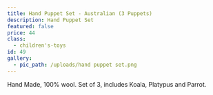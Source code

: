 ```yaml
---
title: Hand Puppet Set - Australian (3 Puppets)
description: Hand Puppet Set
featured: false
price: 44
class:
  - children's-toys
id: 49
gallery:
  - pic_path: /uploads/hand puppet set.png
---
```



Hand Made, 100% wool. Set of 3, includes Koala, Platypus and Parrot.
